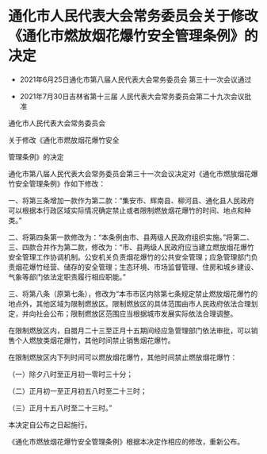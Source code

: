 # 通化市人民代表大会常务委员会关于修改《通化市燃放烟花爆竹安全管理条例》的决定

- 2021年6月25日通化市第八届人民代表大会常务委员会
  第三十一次会议通过

- 2021年7月30日吉林省第十三届
  人民代表大会常务委员会第二十九次会议批准

<!-- INFO END -->

通化市人民代表大会常务委员会

关于修改《通化市燃放烟花爆竹安全

管理条例》的决定

通化市第八届人民代表大会常务委员会第三十一次会议决定对《通化市燃放烟花爆竹安全管理条例》作如下修改：

一、将第三条增加一款作为第二款：“集安市、辉南县、柳河县、通化县人民政府可以根据本行政区域实际情况确定禁止或者限制燃放烟花爆竹的时间、地点和种类。”

二、将第四条第一款修改为：“本条例由市、县两级人民政府组织实施。”将第二、三、四款合并作为第二款，修改为：“市、县两级人民政府应当建立燃放烟花爆竹安全管理工作协调机制。公安机关负责烟花爆竹的公共安全管理；应急管理部门负责烟花爆竹经营、储存的安全管理；生态环境、市场监督管理、住房和城乡建设、气象等部门依法定职责履行相应职能。”

三、将第八条（原第七条），修改为“本市市区内除第七条规定禁止燃放烟花爆竹的地点外，其他区域为限制燃放区。限制燃放区的具体范围由市人民政府依法合理划定，并向社会公布；限制燃放区范围应当根据城市发展实际依法合理调整。

在限制燃放区内，自腊月二十三至正月十五期间经应急管理部门依法审批，可以销售个人燃放类烟花爆竹，其他时间禁止销售烟花爆竹。

在限制燃放区内下列时间可以燃放烟花爆竹，其他时间禁止燃放烟花爆竹：

（一）除夕八时至正月初一零时三十分；

（二）正月初一至正月初五八时至二十三时；

（三）正月十五八时至二十三时。”

本决定自公布之日起施行。

《通化市燃放烟花爆竹安全管理条例》根据本决定作相应的修改，重新公布。
